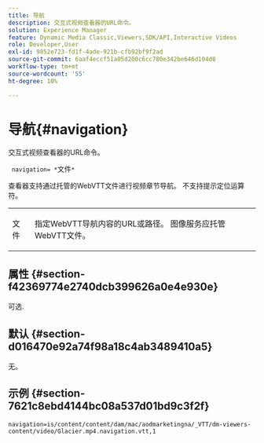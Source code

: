 ```yaml
---
title: 导航
description: 交互式视频查看器的URL命令。
solution: Experience Manager
feature: Dynamic Media Classic,Viewers,SDK/API,Interactive Videos
role: Developer,User
exl-id: 9852e723-fd1f-4ade-921b-cfb92bf9f2ad
source-git-commit: 6aaf4eccf51a05d200c6cc780e342be646d104d8
workflow-type: tm+mt
source-wordcount: '55'
ht-degree: 10%

---
```


# 导航{#navigation}

交互式视频查看器的URL命令。

` navigation= *`文件`*`

查看器支持通过托管的WebVTT文件进行视频章节导航。 不支持提示定位运算符。

<table id="table_C616483932C2482CA9794DDD7313FD7C"> 
 <tbody> 
  <tr> 
   <td colname="col1"> <p> <span class="codeph"> <span class="varname">文件</span> </span> </p> </td> 
   <td colname="col2"> <p> 指定WebVTT导航内容的URL或路径。 图像服务应托管WebVTT文件。 </p> </td> 
  </tr> 
 </tbody> 
</table>

## 属性 {#section-f42369774e2740dcb399626a0e4e930e}

可选.

## 默认 {#section-d016470e92a74f98a18c4ab3489410a5}

无。

## 示例 {#section-7621c8ebd4144bc08a537d01bd9c3f2f}

```
navigation=is/content/content/dam/mac/aodmarketingna/_VTT/dm-viewers-content/video/Glacier.mp4.navigation.vtt,1
```
